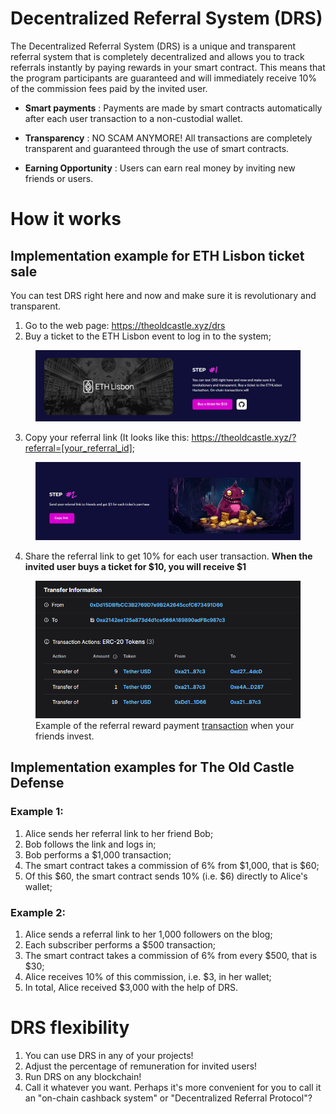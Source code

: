 # Decentralized Referral System (DRS)
The Decentralized Referral System (DRS) is a unique and transparent referral system that is completely decentralized and allows you to track referrals instantly by paying rewards in your smart contract. 
This means that the program participants are guaranteed and will immediately receive 10% of the commission fees paid by the invited user.

* **Smart payments**
: Payments are made by smart contracts automatically after each user transaction to a non-custodial wallet.

* **Transparency**
: NO SCAM ANYMORE! All transactions are completely transparent and guaranteed through the use of smart contracts.

* **Earning Opportunity**
: Users can earn real money by inviting new friends or users.

# How it works
## Implementation example for ETH Lisbon ticket sale
You can test DRS right here and now and make sure it is revolutionary and transparent.
1. Go to the web page: https://theoldcastle.xyz/drs
2. Buy a ticket to the ETH Lisbon event to log in to the system;

<figure><img src="./content/ticket_step_1.jpg" alt=""><figcaption></figcaption></figure>

3. Copy your referral link (It looks like this: https://theoldcastle.xyz/?referral=[your_referral_id];

<figure><img src="./content/ticket_step_2.jpg" alt=""><figcaption></figcaption></figure>

4. Share the referral link to get 10% for each user transaction. **When the invited user buys a ticket for $10, you will receive $1**

<figure><img src="./content/transaction_example.png" alt=""><figcaption>Example of the referral reward payment <a href="https://subnets-test.avax.network/en/beam/tx/0xcfe3301b68822280d67e1574465476a170bb6e041a4bcff304a386d60b3f4de1">transaction</a> when your friends invest.</figcaption></figure>


## Implementation examples for The Old Castle Defense
### Example 1:
1. Alice sends her referral link to her friend Bob;
2. Bob follows the link and logs in;
3. Bob performs a $1,000 transaction;
4. The smart contract takes a commission of 6% from $1,000, that is $60;
5. Of this $60, the smart contract sends 10% (i.e. $6) directly to Alice's wallet;

### Example 2:
1. Alice sends a referral link to her 1,000 followers on the blog;
2. Each subscriber performs a $500 transaction;
3. The smart contract takes a commission of 6% from every $500, that is $30;
4. Alice receives 10% of this commission, i.e. $3, in her wallet;
5. In total, Alice received $3,000 with the help of DRS.

# DRS flexibility
1. You can use DRS in any of your projects!
2. Adjust the percentage of remuneration for invited users!
3. Run DRS on any blockchain!
4. Call it whatever you want. Perhaps it's more convenient for you to call it an "on-chain cashback system" or "Decentralized Referral Protocol"?
